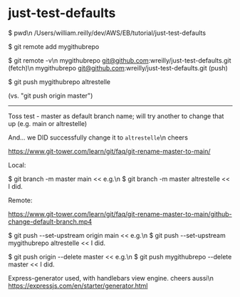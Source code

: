 # just-test-defaults

$ pwd\n
/Users/william.reilly/dev/AWS/EB/tutorial/just-test-defaults

$ git remote add mygithubrepo

$ git remote -v\n
mygithubrepo	git@github.com:wreilly/just-test-defaults.git (fetch)\n
mygithubrepo	git@github.com:wreilly/just-test-defaults.git (push)

$ git push mygithubrepo altrestelle

(vs. "git push origin master")

-----------------------------
Toss test - master as default branch name; will try another to change that up (e.g. main or altrestelle)

And... we DID successfully change it to `altrestelle`\n
cheers

https://www.git-tower.com/learn/git/faq/git-rename-master-to-main/

Local:

$ git branch -m master main << e.g.\n
$ git branch -m master altrestelle << I did.

Remote:

https://www.git-tower.com/learn/git/faq/git-rename-master-to-main/github-change-default-branch.mp4

$ git push --set-upstream origin main << e.g.\n
$ git push --set-upstream mygithubrepo altrestelle << I did.

$ git push origin --delete master << e.g.\n
$ git push mygithubrepo --delete master << I did.


Express-generator used, with handlebars view engine. cheers aussi\n
https://expressjs.com/en/starter/generator.html

